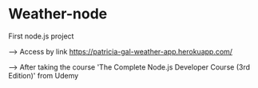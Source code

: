 # Weather-node
First node.js project

--> Access by link
https://patricia-gal-weather-app.herokuapp.com/

--> After taking the course 'The Complete Node.js Developer Course (3rd Edition)' from Udemy 

